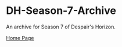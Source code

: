 # DH-Season-7-Archive
An archive for Season 7 of Despair's Horizon.

[Home Page](https://astreatss.github.io/DH-Season-7-Archive/Home)